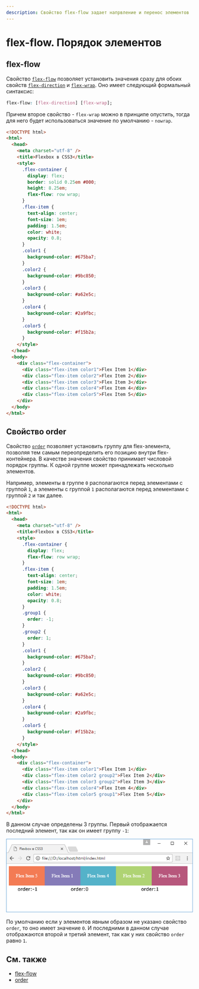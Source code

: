 ```yaml
---
description: Свойство flex-flow задает напрвление и перенос элементов
---
```


# flex-flow. Порядок элементов

## flex-flow

Свойство [`flex-flow`](/css/flex-flow/) позволяет установить значения сразу для обоих свойств [`flex-direction`](/css/flex-direction/) и [`flex-wrap`](/css/flex-wrap/). Оно имеет следующий формальный синтаксис:

```css
flex-flow: [flex-direction] [flex-wrap];
```

Причем второе свойство - `flex-wrap` можно в принципе опустить, тогда для него будет использоваться значение по умолчанию - `nowrap`.

```html
<!DOCTYPE html>
<html>
  <head>
    <meta charset="utf-8" />
    <title>Flexbox в CSS3</title>
    <style>
      .flex-container {
        display: flex;
        border: solid 0.25em #000;
        height: 8.25em;
        flex-flow: row wrap;
      }
      .flex-item {
        text-align: center;
        font-size: 1em;
        padding: 1.5em;
        color: white;
        opacity: 0.8;
      }
      .color1 {
        background-color: #675ba7;
      }
      .color2 {
        background-color: #9bc850;
      }
      .color3 {
        background-color: #a62e5c;
      }
      .color4 {
        background-color: #2a9fbc;
      }
      .color5 {
        background-color: #f15b2a;
      }
    </style>
  </head>
  <body>
    <div class="flex-container">
      <div class="flex-item color1">Flex Item 1</div>
      <div class="flex-item color2">Flex Item 2</div>
      <div class="flex-item color3">Flex Item 3</div>
      <div class="flex-item color4">Flex Item 4</div>
      <div class="flex-item color5">Flex Item 5</div>
    </div>
  </body>
</html>
```

## Свойство order

Свойство [`order`](/css/order/) позволяет установить группу для flex-элемента, позволяя тем самым переопределить его позицию внутри flex-контейнера. В качестве значения свойство принимает числовой порядок группы. К одной группе может принадлежать несколько элементов.

Например, элементы в группе `0` располагаются перед элементами с группой `1`, а элементы с группой `1` располагаются перед элементами с группой `2` и так далее.

```html
<!DOCTYPE html>
<html>
  <head>
    <meta charset="utf-8" />
    <title>Flexbox в CSS3</title>
    <style>
      .flex-container {
        display: flex;
        flex-flow: row wrap;
      }
      .flex-item {
        text-align: center;
        font-size: 1em;
        padding: 1.5em;
        color: white;
        opacity: 0.8;
      }
      .group1 {
        order: -1;
      }
      .group2 {
        order: 1;
      }
      .color1 {
        background-color: #675ba7;
      }
      .color2 {
        background-color: #9bc850;
      }
      .color3 {
        background-color: #a62e5c;
      }
      .color4 {
        background-color: #2a9fbc;
      }
      .color5 {
        background-color: #f15b2a;
      }
    </style>
  </head>
  <body>
    <div class="flex-container">
      <div class="flex-item color1">Flex Item 1</div>
      <div class="flex-item color2 group2">Flex Item 2</div>
      <div class="flex-item color3 group2">Flex Item 3</div>
      <div class="flex-item color4">Flex Item 4</div>
      <div class="flex-item color5 group1">Flex Item 5</div>
    </div>
  </body>
</html>
```

В данном случае определены 3 группы. Первый отображается последний элемент, так как он имеет группу `-1`:

![flex-flow. Порядок элементов](flex-4-1.png)

По умолчанию если у элементов явным образом не указано свойство `order`, то оно имеет значение `0`. И последними в данном случае отображаются второй и третий элемент, так как у них свойство `order` равно `1`.

## См. также

- [flex-flow](/css/flex-flow/)
- [order](/css/order/)
